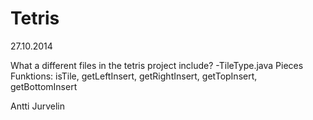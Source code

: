 Tetris
======
27.10.2014

What a different files in the tetris project include?
-TileType.java
  Pieces
  Funktions:
    isTile, getLeftInsert, getRightInsert, getTopInsert, getBottomInsert








Antti Jurvelin
